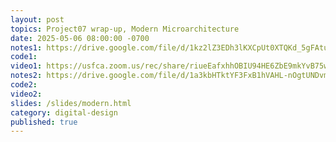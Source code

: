 ```yaml
---
layout: post
topics: Project07 wrap-up, Modern Microarchitecture
date: 2025-05-06 08:00:00 -0700
notes1: https://drive.google.com/file/d/1kz2lZ3EDh3lKXCpUt0XTQKd_5gFAtuqU/view?usp=sharing
code1: 
video1: https://usfca.zoom.us/rec/share/riueEafxhhOBIU94HE6ZbE9mkYvB75wwmH_n55tlzbnHxyeMLU24P9BJ9TAM0voq.XZRsFDJcNos1tVFd
notes2: https://drive.google.com/file/d/1a3kbHTktYF3FxB1hVAHL-nOgtUNDvmSf/view?usp=sharing
code2: 
video2: 
slides: /slides/modern.html
category: digital-design
published: true
---
```

